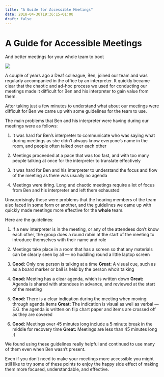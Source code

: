 ```yaml
---
title: "A Guide for Accessible Meetings"
date: 2018-04-30T19:36:15+01:00
draft: false
---
```


# A Guide for Accessible Meetings

And better meetings for your whole team to boot

![](https://cdn-images-1.medium.com/max/2000/1*YLQSB1zkRwPBWjMXc2VCHw.png)

A couple of years ago a Deaf colleague, Ben, joined our team and was regularly accompanied in the office by an interpreter. It quickly became clear that the chaotic and ad-hoc process we used for conducting our meetings made it difficult for Ben and his interpreter to gain value from them.

After taking just a few minutes to understand what about our meetings were difficult for Ben we came up with some guidelines for the team to use.

The main problems that Ben and his interpreter were having during our meetings were as follows:

1. It was hard for Ben’s interpreter to communicate who was saying what during meetings as she didn’t always know everyone’s name in the room, and people often talked over each other

1. Meetings proceeded at a pace that was too fast, and with too many people talking at once for the interpreter to translate effectively

1. It was hard for Ben and his interpreter to understand the focus and flow of the meeting as there was usually no agenda

1. Meetings were tiring. Long and chaotic meetings require a lot of focus from Ben and his interpreter and left them exhausted

Unsurprisingly these were problems that the hearing members of the team also faced in some form or another, and the guidelines we came up with quickly made meetings more effective for the **whole** team.

Here are the guidelines:

1. If a new interpreter is in the meeting, or any of the attendees don’t know each other, the group does a round robin at the start of the meeting to introduce themselves with their name and role

1. Meetings take place in a room that has a screen so that any materials can be clearly seen by all — no huddling round a little laptop screen

1. **Good:** Only one person is talking at a time
**Great:** A visual cue, such as as a board marker or ball is held by the person who’s talking

1. **Good:** Meeting has a clear agenda, which is written down
**Great:** Agenda is shared with attendees in advance, and reviewed at the start of the meeting

1. **Good:** There is a clear indication during the meeting when moving through agenda items
**Great:** The indication is visual as well as verbal — E.G. the agenda is written on flip chart paper and items are crossed off as they are covered

1. **Good:** Meetings over 45 minutes long include a 5 minute break in the middle for recovery time
**Great:** Meetings are less than 45 minutes long ;)

We found using these guidelines really helpful and continued to use many of them even when Ben wasn’t present.

Even if you don’t need to make your meetings more accessible you might still like to try some of these points to enjoy the happy side effect of making them more focused, understandable, and effective.
